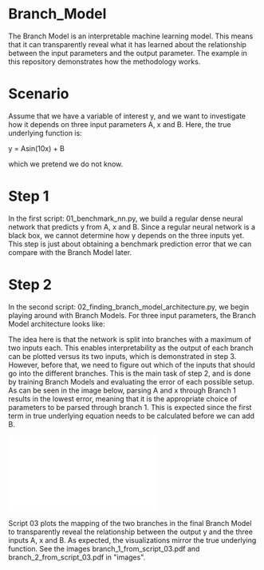 # Branch_Model
The Branch Model is an interpretable machine learning model. This means that it can transparently reveal what it has learned about the relationship between the input parameters and the output parameter. The example in this repository demonstrates how the methodology works.

# Scenario
Assume that we have a variable of interest y, and we want to investigate how it depends on three input parameters A, x and B. Here, the true underlying function is:

y = Asin(10x) + B

which we pretend we do not know.

# Step 1 

In the first script: 01_benchmark_nn.py, we build a regular dense neural network that predicts y from A, x and B. Since a regular neural network is a black box, we cannot determine how y depends on the three inputs yet. This step is just about obtaining a benchmark prediction error that we can compare with the Branch Model later.

# Step 2 

In the second script: 02_finding_branch_model_architecture.py, we begin playing around with Branch Models. For three input parameters, the Branch Model architecture looks like:

The idea here is that the network is split into branches with a maximum of two inputs each. This enables interpretability as the output of each branch can be plotted versus its two inputs, which is demonstrated in step 3. However, before that, we need to figure out which of the inputs that should go into the different branches. This is the main task of step 2, and is done by training Branch Models and evaluating the error of each possible setup. As can be seen in the image below, parsing A and x through Branch 1 results in the lowest error, meaning that it is the appropriate choice of parameters to be parsed through branch 1. This is expected since the first term in true underlying equation needs to be calculated before we can add B.

![input split test](images/input_split_test_from_script_02.pdf)

Script 03 plots the mapping of the two branches in the final Branch Model to transparently reveal the relationship between the output y and the three inputs A, x and B. As expected, the visualizations mirror the true underlying function. See the images branch_1_from_script_03.pdf and branch_2_from_script_03.pdf in "images".
